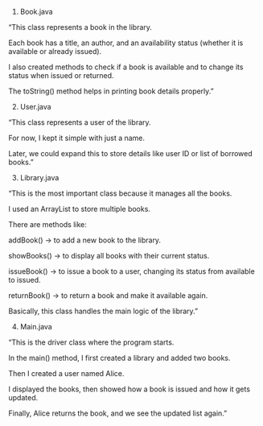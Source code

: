 1. Book.java

“This class represents a book in the library.

Each book has a title, an author, and an availability status (whether it is available or already issued).

I also created methods to check if a book is available and to change its status when issued or returned.

The toString() method helps in printing book details properly.”

2. User.java

“This class represents a user of the library.

For now, I kept it simple with just a name.

Later, we could expand this to store details like user ID or list of borrowed books.”

3. Library.java

“This is the most important class because it manages all the books.

I used an ArrayList to store multiple books.

There are methods like:

addBook() → to add a new book to the library.

showBooks() → to display all books with their current status.

issueBook() → to issue a book to a user, changing its status from available to issued.

returnBook() → to return a book and make it available again.

Basically, this class handles the main logic of the library.”

4. Main.java

“This is the driver class where the program starts.

In the main() method, I first created a library and added two books.

Then I created a user named Alice.

I displayed the books, then showed how a book is issued and how it gets updated.

Finally, Alice returns the book, and we see the updated list again.”